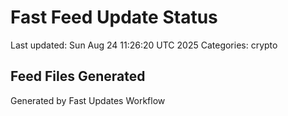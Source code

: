 # Fast Feed Update Status
Last updated: Sun Aug 24 11:26:20 UTC 2025
Categories: crypto

## Feed Files Generated

Generated by Fast Updates Workflow
